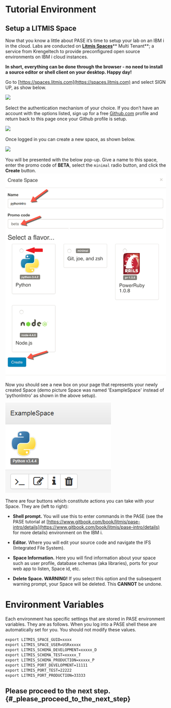 # Tutorial Environment

## Setup a LITMIS Space

Now that you know a little about PASE it’s time to setup your lab on an IBM i in the cloud. Labs are conducted on [**Litmis Spaces**](https://kti.news/2iMWsjL)** Multi Tenant**; a service from Krengeltech to provide preconfigured open source environments on IBM i cloud instances.

**In short, everything can be done through the browser - no need to install a source editor or shell client on your desktop. Happy day!**

Go to [https://spaces.litmis.com](https://spaces.litmis.com) and select SIGN UP, as show below.

![](https://litmis.gitbooks.io/pase-intro/content/assets/litmis_signup1.png)

Select the authentication mechanism of your choice. If you don’t have an account with the options listed, sign up for a free [Github.com](http://github.com) profile and return back to this page once your Github profile is setup.

![](https://litmis.gitbooks.io/pase-intro/content/assets/litmis_signup2.png)

Once logged in you can create a new space, as shown below.

![](https://litmis.gitbooks.io/pase-intro/content/assets/litmis_signup2.5.png)

You will be presented with the below pop-up. Give a name to this space, enter the promo code of **BETA**, select the `minimal` radio button, and click the **Create** button.![](/assets/pythonFlavorLitmisSetup.png)Now you should see a new box on your page that represents your newly created Space \(demo picture Space was named 'ExampleSpace' instead of 'pythonIntro' as shown in the above setup\).

![](/assets/exampleLitmisWorkspacesPage.PNG)

There are four buttons which constitute actions you can take with your Space. They are \(left to right\):

* **Shell prompt.** You will use this to enter commands in the PASE \(see the PASE tutorial at [https://www.gitbook.com/book/litmis/pase-intro/details](https://www.gitbook.com/book/litmis/pase-intro/details) for more details\) environment on the IBM i.

* **Editor.** Where you will edit your source code and navigate the IFS \(Integrated File System\).

* **Space Information.** Here you will find information about your space such as user profile, database schemas \(aka libraries\), ports for your web app to listen, Space id, etc.

* **Delete Space. WARNING!** If you select this option and the subsequent warning prompt, your Space will be deleted. This **CANNOT** be undone.

# Environment Variables

Each environment has specific settings that are stored in PASE environment variables.  They are as follows.  When you log into a PASE shell these are automatically set for you.  You should not modify these values.

```
export LITMIS_SPACE_GUID=xxxx
export LITMIS_SPACE_USER=USRxxxxx
export LITMIS_SCHEMA_DEVELOPMENT=xxxxx_D
export LITMIS_SCHEMA_TEST=xxxxx_T
export LITMIS_SCHEMA_PRODUCTION=xxxxx_P
export LITMIS_PORT_DEVELOPMENT=11111
export LITMIS_PORT_TEST=22222
export LITMIS_PORT_PRODUCTION=33333
```

## Please proceed to the next step. {#_please_proceed_to_the_next_step}



